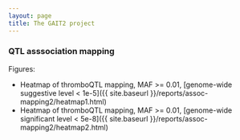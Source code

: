 ```yaml
---
layout: page
title: The GAIT2 project
---
```


<!--
<div class="navbar">
    <div class="navbar-inner">
        <ul class="nav">
            <li><a href="#assoc">QTL asssociation mapping</a></li>
        </ul>
    </div>
</div>
-->

### <a name="assoc"></a>QTL asssociation mapping

Figures:

* Heatmap of thromboQTL mapping, MAF >= 0.01, [genome-wide suggestive level < 1e-5]({{ site.baseurl }}/reports/assoc-mapping2/heatmap1.html) 
* Heatmap of thromboQTL mapping, MAF >= 0.01, [genome-wide significant level < 5e-8]({{ site.baseurl }}/reports/assoc-mapping2/heatmap2.html)

